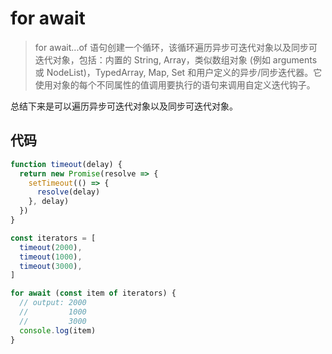 # for await
> for await...of 语句创建一个循环，该循环遍历异步可迭代对象以及同步可迭代对象，包括：内置的 String, Array，类似数组对象 (例如 arguments 或 NodeList)，TypedArray, Map, Set 和用户定义的异步/同步迭代器。它使用对象的每个不同属性的值调用要执行的语句来调用自定义迭代钩子。

总结下来是可以遍历异步可迭代对象以及同步可迭代对象。

## 代码
```js
function timeout(delay) {
  return new Promise(resolve => {
    setTimeout(() => {
      resolve(delay)
    }, delay)
  })
}

const iterators = [
  timeout(2000),
  timeout(1000),
  timeout(3000),
]

for await (const item of iterators) {
  // output: 2000
  //         1000
  //         3000
  console.log(item)
}
```

